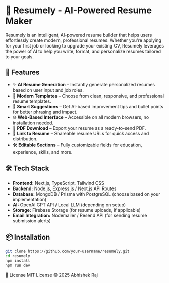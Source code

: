 # 🧠 Resumely - AI-Powered Resume Maker

Resumely is an intelligent, AI-powered resume builder that helps users effortlessly create modern, professional resumes. Whether you're applying for your first job or looking to upgrade your existing CV, Resumely leverages the power of AI to help you write, format, and personalize resumes tailored to your goals.

## 🚀 Features

- ✨ **AI Resume Generation** – Instantly generate personalized resumes based on user input and job roles.
- 🎨 **Modern Templates** – Choose from clean, responsive, and professional resume templates.
- 🧠 **Smart Suggestions** – Get AI-based improvement tips and bullet points for better phrasing and impact.
- 🌐 **Web-Based Interface** – Accessible on all modern browsers, no installation needed.
- 💾 **PDF Download** – Export your resume as a ready-to-send PDF.
- 📎 **Link to Resume** – Shareable resume URLs for quick access and distribution.
- 🛠️ **Editable Sections** – Fully customizable fields for education, experience, skills, and more.

## 🛠️ Tech Stack

- **Frontend:** Next.js, TypeScript, Tailwind CSS
- **Backend:** Node.js, Express.js / Next.js API Routes
- **Database:** MongoDB / Prisma with PostgreSQL (choose based on your implementation)
- **AI:** OpenAI GPT API / Local LLM (depending on setup)
- **Storage:** Firebase Storage (for resume uploads, if applicable)
- **Email Integration:** Nodemailer / Resend API (for sending resume submission alerts)

## 📦 Installation

```bash
git clone https://github.com/your-username/resumely.git
cd resumely
npm install
npm run dev
```
📝 License
MIT License © 2025 Abhishek Raj
